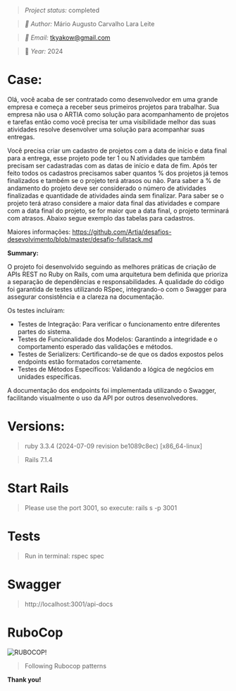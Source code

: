 
> *Project status:* completed

> *:busts_in_silhouette: Author:* Mário Augusto Carvalho Lara Leite


> *:email: Email:* tkyakow@gmail.com

> :date: *Year:* 2024

# Case:

Olá, você acaba de ser contratado como desenvolvedor em uma grande empresa e começa a receber seus primeiros projetos para trabalhar. Sua empresa não usa o ARTIA como solução para acompanhamento de projetos e tarefas então como você precisa ter uma visibilidade melhor das suas atividades resolve desenvolver uma solução para acompanhar suas entregas.

Você precisa criar um cadastro de projetos com a data de início e data final para a entrega, esse projeto pode ter 1 ou N atividades que também precisam ser cadastradas com as datas de início e data de fim. Após ter feito todos os cadastros precisamos saber quantos % dos projetos já temos finalizados e também se o projeto terá atrasos ou não. Para saber a % de andamento do projeto deve ser considerado o número de atividades finalizadas e quantidade de atividades ainda sem finalizar. Para saber se o projeto terá atraso considere a maior data final das atividades e compare com a data final do projeto, se for maior que a data final, o projeto terminará com atrasos. Abaixo segue exemplo das tabelas para cadastros.

Maiores informações: https://github.com/Artia/desafios-desevolvimento/blob/master/desafio-fullstack.md

**Summary:**

O projeto foi desenvolvido seguindo as melhores práticas de criação de APIs REST no Ruby on Rails, com uma arquitetura bem definida que prioriza a separação de dependências e responsabilidades. A qualidade do código foi garantida de testes utilizando RSpec, integrando-o com o Swagger para assegurar consistência e a clareza na documentação.

Os testes incluíram:

 - Testes de Integração: Para verificar o funcionamento entre diferentes partes do sistema.
  - Testes de Funcionalidade dos Modelos: Garantindo a integridade e o comportamento esperado das validações e métodos.
  - Testes de Serializers: Certificando-se de que os dados expostos pelos endpoints estão formatados corretamente.
  - Testes de Métodos Específicos: Validando a lógica de negócios em  unidades específicas.

A documentação dos endpoints foi implementada utilizando o Swagger, facilitando visualmente o uso da API por outros desenvolvedores.

# Versions:

> ruby 3.3.4 (2024-07-09 revision be1089c8ec) [x86_64-linux]

> Rails 7.1.4

# Start Rails

> Please use the port 3001, so execute: rails s -p 3001

# Tests

> Run in terminal: rspec spec

# Swagger

> http://localhost:3001/api-docs

# RuboCop

![RUBOCOP!](https://encrypted-tbn0.gstatic.com/images?q=tbn:ANd9GcTvMSFQaCKg10EWCRxKz6sQWiTpHbiMdqjbGA&usqp=CAU)

> Following Rubocop patterns

**Thank you!**